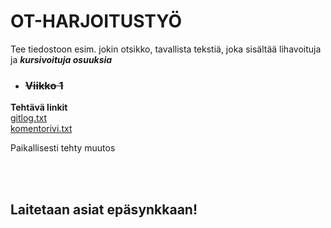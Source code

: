 <h1>OT-HARJOITUSTYÖ</h1>
<p>Tee tiedostoon esim. jokin otsikko, tavallista tekstiä, joka sisältää lihavoituja ja 
  <strong><i>kursivoituja osuuksia</i></strong></p>

<ul>
  <li>
      <h3><strike>Viikko 1</strike></h3>  
   </li>
</ul>


<strong>**Tehtävä linkit**</strong>
</br>
[gitlog.txt](https://github.com/sutigit/ot-harjoitustyo/blob/master/laskarit/viikko1/gitlog.txt)
</br>
[komentorivi.txt](https://github.com/sutigit/ot-harjoitustyo/blob/master/laskarit/viikko1/komentorivi.txt)
</br>
<p>Paikallisesti tehty muutos</p>
</br>
</br>
<h2>Laitetaan asiat epäsynkkaan!</h2>


